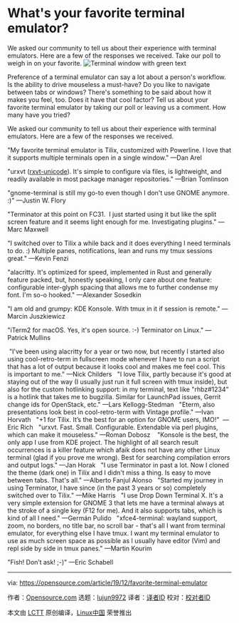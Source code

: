 [#]: collector: (lujun9972)
[#]: translator: (wxy)
[#]: reviewer: ( )
[#]: publisher: ( )
[#]: url: ( )
[#]: subject: (What's your favorite terminal emulator?)
[#]: via: (https://opensource.com/article/19/12/favorite-terminal-emulator)
[#]: author: (Opensource.com https://opensource.com/users/admin)

What's your favorite terminal emulator?
======
We asked our community to tell us about their experience with terminal
emulators. Here are a few of the responses we received. Take our poll to
weigh in on your favorite.
![Terminal window with green text][1]

Preference of a terminal emulator can say a lot about a person's workflow. Is the ability to drive mouseless a must-have? Do you like to navigate between tabs or windows? There's something to be said about how it makes you feel, too. Does it have that cool factor? Tell us about your favorite terminal emulator by taking our poll or leaving us a comment. How many have you tried?

We asked our community to tell us about their experience with terminal emulators. Here are a few of the responses we received.

"My favorite terminal emulator is Tilix, customized with Powerline. I love that it supports multiple terminals open in a single window." —Dan Arel

"urxvt ([rxvt-unicode][2]). It's simple to configure via files, is lightweight, and readily available in most package manager repositories." —Brian Tomlinson

"gnome-terminal is still my go-to even though I don't use GNOME anymore. :)" —Justin W. Flory

"Terminator at this point on FC31.  I just started using it but like the split screen feature and it seems light enough for me. Investigating plugins." —Marc Maxwell

"I switched over to Tilix a while back and it does everything I need terminals to do. :) Multiple panes, notifications, lean and runs my tmux sessions great." —Kevin Fenzi

"alacritty. It's optimized for speed, implemented in Rust and generally feature packed, but, honestly speaking, I only care about one feature: configurable inter-glyph spacing that allows me to further condense my font. I'm so-o hooked." —Alexander Sosedkin
 

"I am old and grumpy: KDE Konsole. With tmux in it if session is remote." —Marcin Juszkiewicz

"iTerm2 for macOS. Yes, it's open source. :-) Terminator on Linux." —Patrick Mullins

 "I've been using alacritty for a year or two now, but recently I started also using cool-retro-term in fullscreen mode whenever I have to run a script that has a lot of output because it looks cool and makes me feel cool. This is important to me." —Nick Childers
 
"I love Tilix, partly because it's good at staying out of the way (I usually just run it full screen with tmux inside), but also for the custom hotlinking support: in my terminal, text like "rhbz#1234" is a hotlink that takes me to bugzilla. Similar for LaunchPad issues, Gerrit change ids for OpenStack, etc." —Lars Kellogg-Stedman
 
"Eterm, also presentations look best in cool-retro-term with Vintage profile." —Ivan Horvath
 
"+1 for Tilix. It’s the best for an option for GNOME users, IMO!"  —Eric Rich
 
"urxvt. Fast. Small. Configurable. Extendable via perl plugins, which can make it mouseless." —Roman Dobosz 
 
"Konsole is the best, the only app I use from KDE project. The highlight of all search result occurrences is a killer feature which afaik does not have any other Linux terminal (glad if you prove me wrong). Best for searching compilation errors and output logs." —Jan Horak
 
"I use Terminator in past a lot. Now I cloned the theme (dark one) in Tilix and I didn't miss a thing. Is easy to move between tabs. That's all." —Alberto Fanjul Alonso
 
"Started my journey in using Terminator, I have since (in the past 3 years or so) completely switched over to Tilix." —Mike Harris
 
"I use Drop Down Terminal X. It's a very simple extension for GNOME 3 that lets me have a terminal always at the stroke of a single key (F12 for me). And it also supports tabs, which is kind of all I need." —Germán Pulido
 
"xfce4-terminal: wayland support, zoom, no borders, no title bar, no scroll bar - that's all I want from terminal emulator, for everything else I have tmux. I want my terminal emulator to use as much screen space as possible as I usually have editor (Vim) and repl side by side in tmux panes." —Martin Kourim

"Fish! Don’t ask! ;-)" —Eric Schabell

--------------------------------------------------------------------------------

via: https://opensource.com/article/19/12/favorite-terminal-emulator

作者：[Opensource.com][a]
选题：[lujun9972][b]
译者：[译者ID](https://github.com/译者ID)
校对：[校对者ID](https://github.com/校对者ID)

本文由 [LCTT](https://github.com/LCTT/TranslateProject) 原创编译，[Linux中国](https://linux.cn/) 荣誉推出

[a]: https://opensource.com/users/admin
[b]: https://github.com/lujun9972
[1]: https://opensource.com/sites/default/files/styles/image-full-size/public/lead-images/osdc_terminals_0.png?itok=XwIRERsn (Terminal window with green text)
[2]: https://opensource.com/article/19/10/why-use-rxvt-terminal

